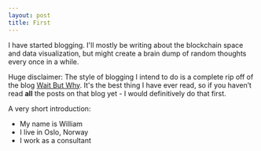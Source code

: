 ```yaml
---
layout: post
title: First
---
```


I have started blogging. <!--more--> I'll mostly be writing about the blockchain space and data visualization, but might create a brain dump of random thoughts every once in a while.

Huge disclaimer: The style of blogging I intend to do is a complete rip off of the blog [Wait But Why](http://waitbutwhy.com/). It's the best thing I have ever read, so if you haven’t read **all** the posts on that blog yet - I would definitively do that first.

A very short introduction:

- My name is William
- I live in Oslo, Norway
- I work as a consultant



